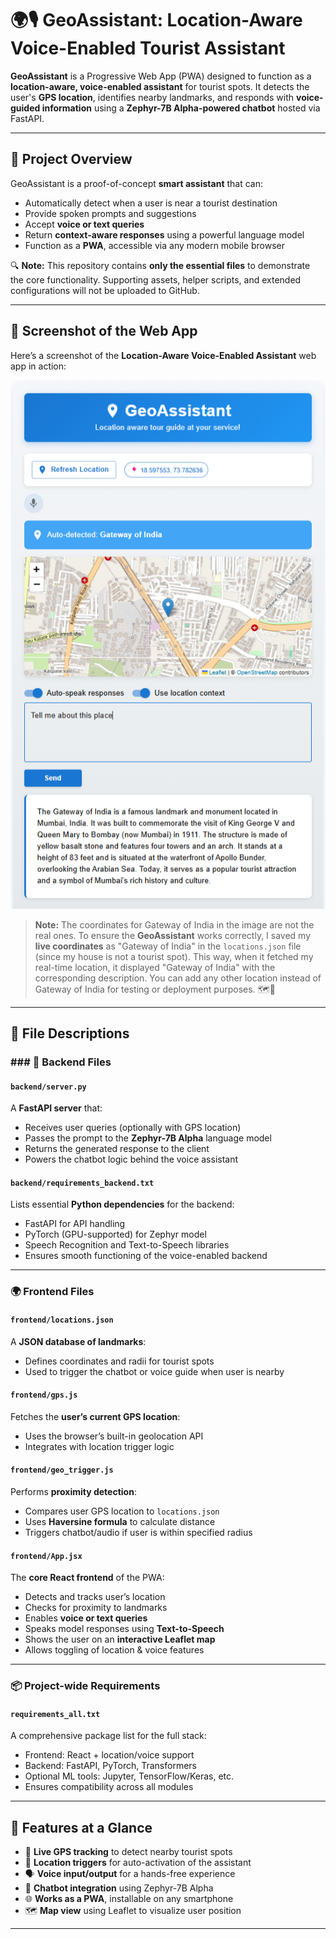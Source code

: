 # 🌍🎙️ GeoAssistant: Location-Aware Voice-Enabled Tourist Assistant

**GeoAssistant** is a Progressive Web App (PWA) designed to function as a **location-aware, voice-enabled assistant** for tourist spots. It detects the user's **GPS location**, identifies nearby landmarks, and responds with **voice-guided information** using a **Zephyr-7B Alpha-powered chatbot** hosted via FastAPI.

---

## 📝 Project Overview

GeoAssistant is a proof-of-concept **smart assistant** that can:

- Automatically detect when a user is near a tourist destination
- Provide spoken prompts and suggestions
- Accept **voice or text queries**
- Return **context-aware responses** using a powerful language model
- Function as a **PWA**, accessible via any modern mobile browser

🔍 **Note:** This repository contains **only the essential files** to demonstrate the core functionality. Supporting assets, helper scripts, and extended configurations will not be uploaded to GitHub.

---

## 📸 Screenshot of the Web App

Here’s a screenshot of the **Location-Aware Voice-Enabled Assistant** web app in action:

![Web App Screenshot](assets/assistant.png)

> **Note:** The coordinates for Gateway of India in the image are not the real ones. To ensure the **GeoAssistant** works correctly, I saved my **live coordinates** as "Gateway of India" in the `locations.json` file (since my house is not a tourist spot). This way, when it fetched my real-time location, it displayed "Gateway of India" with the corresponding description. You can add any other location instead of Gateway of India for testing or deployment purposes. 🗺️📍

---

## 📂 File Descriptions

### ### 🔧 Backend Files

#### `backend/server.py`
A **FastAPI server** that:
- Receives user queries (optionally with GPS location)
- Passes the prompt to the **Zephyr-7B Alpha** language model
- Returns the generated response to the client
- Powers the chatbot logic behind the voice assistant

#### `backend/requirements_backend.txt`
Lists essential **Python dependencies** for the backend:
- FastAPI for API handling
- PyTorch (GPU-supported) for Zephyr model
- Speech Recognition and Text-to-Speech libraries
- Ensures smooth functioning of the voice-enabled backend

---

### 🌍 Frontend Files

#### `frontend/locations.json`
A **JSON database of landmarks**:
- Defines coordinates and radii for tourist spots
- Used to trigger the chatbot or voice guide when user is nearby

#### `frontend/gps.js`
Fetches the **user’s current GPS location**:
- Uses the browser’s built-in geolocation API
- Integrates with location trigger logic

#### `frontend/geo_trigger.js`
Performs **proximity detection**:
- Compares user GPS location to `locations.json`
- Uses **Haversine formula** to calculate distance
- Triggers chatbot/audio if user is within specified radius

#### `frontend/App.jsx`
The **core React frontend** of the PWA:
- Detects and tracks user’s location
- Checks for proximity to landmarks
- Enables **voice or text queries**
- Speaks model responses using **Text-to-Speech**
- Shows the user on an **interactive Leaflet map**
- Allows toggling of location & voice features

---

### 📦 Project-wide Requirements

#### `requirements_all.txt`
A comprehensive package list for the full stack:
- Frontend: React + location/voice support
- Backend: FastAPI, PyTorch, Transformers
- Optional ML tools: Jupyter, TensorFlow/Keras, etc.
- Ensures compatibility across all modules

---

## 🚀 Features at a Glance

- 📍 **Live GPS tracking** to detect nearby tourist spots
- 🔄 **Location triggers** for auto-activation of the assistant
- 🗣️ **Voice input/output** for a hands-free experience
- 💬 **Chatbot integration** using Zephyr-7B Alpha
- 🌐 **Works as a PWA**, installable on any smartphone
- 🗺️ **Map view** using Leaflet to visualize user position

---
